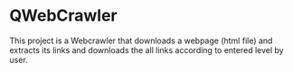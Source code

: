 # QWebCrawler
This project is a Webcrawler that downloads a webpage (html file) and extracts its links and downloads the all links according to entered level by user.
